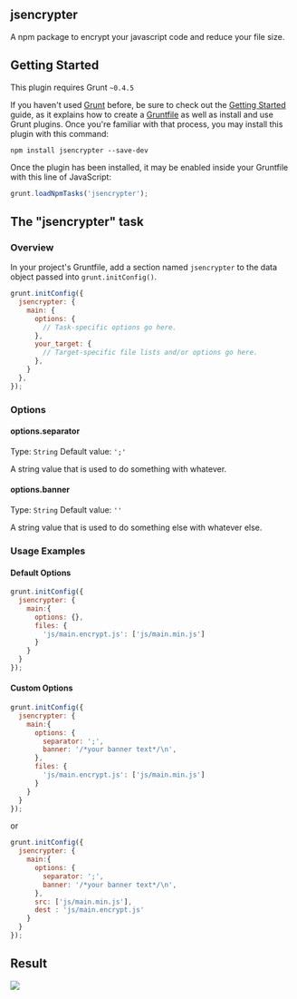 ## jsencrypter
A npm package to encrypt your javascript code and reduce your file size.

## Getting Started
This plugin requires Grunt `~0.4.5`

If you haven't used [Grunt](http://gruntjs.com/) before, be sure to check out the [Getting Started](http://gruntjs.com/getting-started) guide, as it explains how to create a [Gruntfile](http://gruntjs.com/sample-gruntfile) as well as install and use Grunt plugins. Once you're familiar with that process, you may install this plugin with this command:

```shell
npm install jsencrypter --save-dev
```

Once the plugin has been installed, it may be enabled inside your Gruntfile with this line of JavaScript:

```js
grunt.loadNpmTasks('jsencrypter');
```

## The "jsencrypter" task

### Overview
In your project's Gruntfile, add a section named `jsencrypter` to the data object passed into `grunt.initConfig()`.

```js
grunt.initConfig({
  jsencrypter: {
    main: {
      options: {
        // Task-specific options go here.
      },
      your_target: {
        // Target-specific file lists and/or options go here.
      },
    }
  },
});
```

### Options

#### options.separator
Type: `String`
Default value: `';'`

A string value that is used to do something with whatever.

#### options.banner
Type: `String`
Default value: `''`

A string value that is used to do something else with whatever else.

### Usage Examples

#### Default Options

```js
grunt.initConfig({
  jsencrypter: {
    main:{
      options: {},
      files: {
        'js/main.encrypt.js': ['js/main.min.js']
      }
    }
  }
});
```

#### Custom Options

```js
grunt.initConfig({
  jsencrypter: {
    main:{
      options: {
        separator: ';',
        banner: '/*your banner text*/\n',
      },
      files: {
        'js/main.encrypt.js': ['js/main.min.js']
      }
    }
  }
});
```

or

```js
grunt.initConfig({
  jsencrypter: {
    main:{
      options: {
        separator: ';',
        banner: '/*your banner text*/\n',
      },
      src: ['js/main.min.js'],
      dest : 'js/main.encrypt.js'
    }
  }
});
```

## Result

![](http://123.56.135.166/resource/img/jsencrypter.png)

